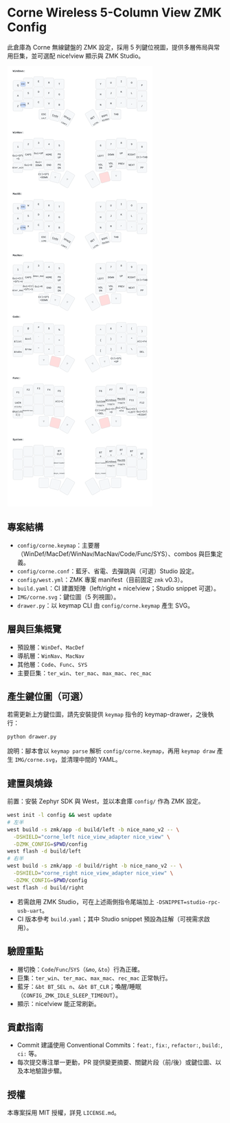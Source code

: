 # Corne Wireless 5-Column View ZMK Config

此倉庫為 Corne 無線鍵盤的 ZMK 設定，採用 5 列鍵位視圖，提供多層佈局與常用巨集，並可選配 nice!view 顯示與 ZMK Studio。

![Corne 鍵位圖（5 列視圖）](IMG/corne.svg)

## 專案結構

- `config/corne.keymap`：主要層（WinDef/MacDef/WinNav/MacNav/Code/Func/SYS）、combos 與巨集定義。
- `config/corne.conf`：藍牙、省電、去彈跳與（可選）Studio 設定。
- `config/west.yml`：ZMK 專案 manifest（目前固定 `zmk` v0.3）。
- `build.yaml`：CI 建置矩陣（left/right + nice!view；Studio snippet 可選）。
- `IMG/corne.svg`：鍵位圖（5 列視圖）。
- `drawer.py`：以 keymap CLI 由 `config/corne.keymap` 產生 SVG。

## 層與巨集概覽

- 預設層：`WinDef`、`MacDef`
- 導航層：`WinNav`、`MacNav`
- 其他層：`Code`、`Func`、`SYS`
- 主要巨集：`ter_win`、`ter_mac`、`max_mac`、`rec_mac`

## 產生鍵位圖（可選）

若需更新上方鍵位圖，請先安裝提供 `keymap` 指令的 keymap-drawer，之後執行：

```bash
python drawer.py
```

說明：腳本會以 `keymap parse` 解析 `config/corne.keymap`，再用 `keymap draw` 產生 `IMG/corne.svg`，並清理中間的 YAML。

## 建置與燒錄

前置：安裝 Zephyr SDK 與 West，並以本倉庫 `config/` 作為 ZMK 設定。

```bash
west init -l config && west update
# 左半
west build -s zmk/app -d build/left -b nice_nano_v2 -- \
  -DSHIELD="corne_left nice_view_adapter nice_view" \
  -DZMK_CONFIG=$PWD/config
west flash -d build/left
# 右半
west build -s zmk/app -d build/right -b nice_nano_v2 -- \
  -DSHIELD="corne_right nice_view_adapter nice_view" \
  -DZMK_CONFIG=$PWD/config
west flash -d build/right
```

- 若需啟用 ZMK Studio，可在上述兩側指令尾端加上 `-DSNIPPET=studio-rpc-usb-uart`。
- CI 版本參考 `build.yaml`；其中 Studio snippet 預設為註解（可視需求啟用）。

## 驗證重點

- 層切換：`Code`/`Func`/`SYS`（`&mo`, `&to`）行為正確。
- 巨集：`ter_win`、`ter_mac`、`max_mac`、`rec_mac` 正常執行。
- 藍牙：`&bt BT_SEL n`、`&bt BT_CLR`；喚醒/睡眠（`CONFIG_ZMK_IDLE_SLEEP_TIMEOUT`）。
- 顯示：nice!view 能正常刷新。

## 貢獻指南

- Commit 建議使用 Conventional Commits：`feat:`, `fix:`, `refactor:`, `build:`, `ci:` 等。
- 每次提交專注單一更動，PR 提供變更摘要、關鍵片段（前/後）或鍵位圖、以及本地驗證步驟。

## 授權

本專案採用 MIT 授權，詳見 `LICENSE.md`。
